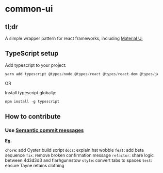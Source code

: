 # common-ui

## tl;dr

A simple wrapper pattern for react frameworks, including [Material UI]

## TypeScript setup

Add typescript to your project:

```ts
yarn add typescript @types/node @types/react @types/react-dom @types/jest
```

OR

Install typescript globally:

```ts
npm install -g typescript
```

## How to contribute

### Use [Semantic commit messages]

**Eg.**

`chore`: add Oyster build script
`docs`: explain hat wobble
`feat`: add beta sequence
`fix`: remove broken confirmation message
`refactor`: share logic between 4d3d3d3 and flarhgunnstow
`style`: convert tabs to spaces
`test`: ensure Tayne retains clothing

[Material UI]: https://material-ui.com/
[Semantic commit messages]: https://seesparkbox.com/foundry/semantic_commit_messages

